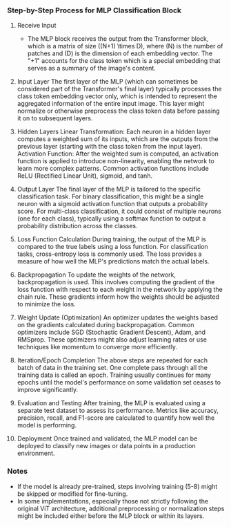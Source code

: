 
### Step-by-Step Process for MLP Classification Block

1. Receive Input
   - The MLP block receives the output from the Transformer block, which is a matrix of size \((N+1) \times D\), where \(N\) is the number of patches and \(D\) is the dimension of each embedding vector. The "+1" accounts for the class token which is a special embedding that serves as a summary of the image's content.

2. Input Layer
The first layer of the MLP (which can sometimes be considered part of the Transformer's final layer) typically processes the class token embedding vector only, which is intended to represent the aggregated information of the entire input image.
This layer might normalize or otherwise preprocess the class token data before passing it on to subsequent layers.

3. Hidden Layers
Linear Transformation: Each neuron in a hidden layer computes a weighted sum of its inputs, which are the outputs from the previous layer (starting with the class token from the input layer).
Activation Function: After the weighted sum is computed, an activation function is applied to introduce non-linearity, enabling the network to learn more complex patterns. Common activation functions include ReLU (Rectified Linear Unit), sigmoid, and tanh.

4. Output Layer
The final layer of the MLP is tailored to the specific classification task. For binary classification, this might be a single neuron with a sigmoid activation function that outputs a probability score. For multi-class classification, it could consist of multiple neurons (one for each class), typically using a softmax function to output a probability distribution across the classes.

5. Loss Function Calculation
During training, the output of the MLP is compared to the true labels using a loss function. For classification tasks, cross-entropy loss is commonly used.
The loss provides a measure of how well the MLP's predictions match the actual labels.

6. Backpropagation
To update the weights of the network, backpropagation is used. This involves computing the gradient of the loss function with respect to each weight in the network by applying the chain rule.
These gradients inform how the weights should be adjusted to minimize the loss.

7. Weight Update (Optimization)
An optimizer updates the weights based on the gradients calculated during backpropagation. Common optimizers include SGD (Stochastic Gradient Descent), Adam, and RMSprop. These optimizers might also adjust learning rates or use techniques like momentum to converge more efficiently.

8. Iteration/Epoch Completion
The above steps are repeated for each batch of data in the training set. One complete pass through all the training data is called an epoch.
Training usually continues for many epochs until the model's performance on some validation set ceases to improve significantly.

9. Evaluation and Testing
After training, the MLP is evaluated using a separate test dataset to assess its performance. Metrics like accuracy, precision, recall, and F1-score are calculated to quantify how well the model is performing.

10. Deployment
Once trained and validated, the MLP model can be deployed to classify new images or data points in a production environment.

### Notes
- If the model is already pre-trained, steps involving training (5-8) might be skipped or modified for fine-tuning.
- In some implementations, especially those not strictly following the original ViT architecture, additional preprocessing or normalization steps might be included either before the MLP block or within its layers.

